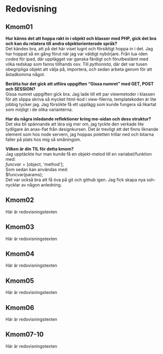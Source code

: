 ---
...
Redovisning
=========================



Kmom01
-------------------------

**Hur känns det att hoppa rakt in i objekt och klasser med PHP, gick det bra och kan du relatera till andra objektorienterade språk?**  
Det kändes bra, att på det här viset lugnt och försiktigt hoppa in i det. Jag har hoppat så en gång förut när jag var väldigt nybörjare. Från lua-iden *codea* för ipad, där upplägget var ganska färdigt och förutbestämt med vilka redskap som fanns tillhands osv. Till *pythonista*, där det var tusen obegripliga objekt att välja på, importera, och sedan arbeta genom för att åstadkomma något.

**Berätta hur det gick att utföra uppgiften “Gissa numret” med GET, POST och SESSION?**  
Gissa numret uppgiften gick bra. Jag lade till ett par viewmetoder i klassen för att slippa skriva så mycket html-kod i view-filerna, templatekoden är lite jobbig tycker jag. Jag försökte få ett upplägg som kunde fungera så likartat som möjligt i de olika varianterna.

**Har du några inledande reflektioner kring me-sidan och dess struktur?**  
Det ska bli spännande att lära sig mer om, jag tyckte den verkade lite tydligare än anax-flat från designkursen. Det är trevligt att det finns liknande element som hos node servern, jag hoppas poletten trillar ned och bitarna faller på plats hos mig så småningom.

**Vilken är din TIL för detta kmom?**  
Jag upptäckte hur man kunde få en objekt-metod till en variabel/funktion med:  
$funcvar = [$object, 'method'];   
Som sedan kan användas med:  
$funcvar(params);  
Det var också bra att få öva på git och github igen. Jag fick skapa nya ssh-nycklar av någon anledning.



Kmom02
-------------------------

Här är redovisningstexten



Kmom03
-------------------------

Här är redovisningstexten



Kmom04
-------------------------

Här är redovisningstexten



Kmom05
-------------------------

Här är redovisningstexten



Kmom06
-------------------------

Här är redovisningstexten



Kmom07-10
-------------------------

Här är redovisningstexten
